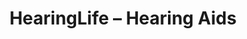 ---
title: "HearingLife – Hearing Aids"
url: /longview/hearinglife-hearing-aids/
shop: Hörgeräte
---